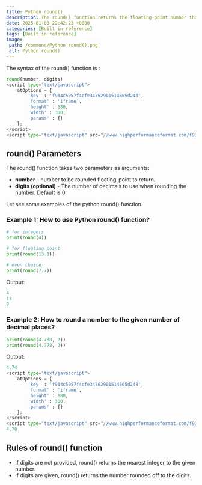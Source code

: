 ```yaml
---
title: Python round()
description: The round() function returns the floating-point number that will be rounded to the given decimal number.
date: 2025-01-03 22:42:23 +0800
categories: [Built in reference]
tags: [Built in reference]
image:
 path: /commons/Python round().png
 alt: Python round()
---
```


The syntax of the round() function is :

```python
round(number, digits)
<script type="text/javascript">
	atOptions = {
		'key' : 'f934c5057f4cfe34762901514605d248',
		'format' : 'iframe',
		'height' : 180,
		'width' : 300,
		'params' : {}
	};
</script>
<script type="text/javascript" src="//www.highperformanceformat.com/f934c5057f4cfe34762901514605d248/invoke.js"></script>
```

<script type="text/javascript">
	atOptions = {
		'key' : 'f934c5057f4cfe34762901514605d248',
		'format' : 'iframe',
		'height' : 180,
		'width' : 300,
		'params' : {}
	};
</script>
<script type="text/javascript" src="//www.highperformanceformat.com/f934c5057f4cfe34762901514605d248/invoke.js"></script>
## round() Parameters

The round() function takes two parameters as arguments:

* **number** \- number to be rounded floating-point to return.  
* **digits (optional)** \- The number of decimals to use when rounding the number. Default is 0

Let see some examples of the python round() function.

### Example 1: How to use Python round() function?

```python
# for integers
print(round(4))

# for floating point
print(round(13.1))

# even choice
print(round(7.7))

```

Output:

```python
4
13
8

```

### Example 2: How to round a number to the given number of decimal places?

```python
print(round(4.738, 2))
print(round(4.778, 2))

```

Output:

```python
4.74
<script type="text/javascript">
	atOptions = {
		'key' : 'f934c5057f4cfe34762901514605d248',
		'format' : 'iframe',
		'height' : 180,
		'width' : 300,
		'params' : {}
	};
</script>
<script type="text/javascript" src="//www.highperformanceformat.com/f934c5057f4cfe34762901514605d248/invoke.js"></script>
4.78

```

## Rules of round() function

* If digits are not provided, round() returns the nearest integer to the given number.  
* If digits are given, round() returns the number rounded off to the digits.